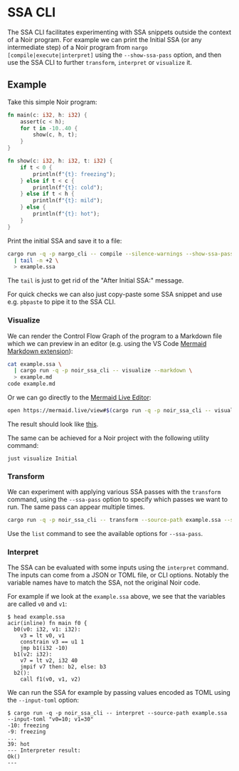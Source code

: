 # SSA CLI

The SSA CLI facilitates experimenting with SSA snippets outside the context of a Noir program. For example we can print the Initial SSA (or any intermediate step) of a Noir program from `nargo [compile|execute|interpret]` using the `--show-ssa-pass` option, and then use the SSA CLI to further `transform`, `interpret` or `visualize` it.


## Example

Take this simple Noir program:

```rust
fn main(c: i32, h: i32) {
    assert(c < h);
    for t in -10..40 {
        show(c, h, t);
    }
}

fn show(c: i32, h: i32, t: i32) {
    if t < 0 {
        println(f"{t}: freezing");
    } else if t < c {
        println(f"{t}: cold");
    } else if t < h {
        println(f"{t}: mild");
    } else {
        println(f"{t}: hot");
    }
}
```

Print the initial SSA and save it to a file:
```bash
cargo run -q -p nargo_cli -- compile --silence-warnings --show-ssa-pass Initial \
  | tail -n +2 \
  > example.ssa
```

The `tail` is just to get rid of the "After Initial SSA:" message.

For quick checks we can also just copy-paste some SSA snippet and use e.g. `pbpaste` to pipe it to the SSA CLI.

### Visualize

We can render the Control Flow Graph of the program to a Markdown file which we can preview in an editor (e.g. using the VS Code [Mermaid Markdown extension](https://marketplace.visualstudio.com/items?itemName=bierner.markdown-mermaid)):

```bash
cat example.ssa \
  | cargo run -q -p noir_ssa_cli -- visualize --markdown \
  > example.md
code example.md
```

Or we can go directly to the [Mermaid Live Editor](https:://mermaid.live):

```bash
open https://mermaid.live/view#$(cargo run -q -p noir_ssa_cli -- visualize --source-path example.ssa --url-encode)
```

The result should look like [this](https://mermaid.live/view#pako:eNqNlN2ymjAUhV-FyZXOeJj8kQAXvWj7CL2qdDooUZyjwYkwp63ju3cbAZMoZ2S8CGt9e0nI3pzRuqkUytFm33ys69K00Y-vhY7gOnWrrSmPdbTB0fJQ7jQsft2s67XB8QrPZis8nwdi9Pb2xa6IbxCgSUiTkaZTBvMNNoMcNg-DKKj0QQyfRemq0OH-SLQ81c0HLNz9kWf7I-P-iL8_z6C-8fhoZHw0WPEpI_GNBGKSMCYZaTllpL6RQkwaxqQjnfmGBFqGtJyiM6CzkM5GWvgGB5qHNJ-iBdAipMVIM994bDYy9tQjHfTU0y6h0fJodrrdwyBQt1GobRTbKZ_VM6eeufXstXru1HO3nr9Wn_T1vzu9bvSpNTDSqgLdzUpeyxITWcLNEq9lyYks6WbJz7L6SY9je7i9dmvqm8bvmhw0dtf4E40MWj_L9pQHrR81e3KD1nerPY1BgwFGC7Q1uwrlrenUAh2UgU8p3KLzlS9QW6uDKlAOy6o07wUq9AVqjqX-2TSHocw03bZG-abcn-CuO1Zlq77vSniDdwReiDLfmk63KCfMRqD8jP6gnCU8ZiTNBPwol3yB_gKCs5iljHNKGMkwSdhlgf7Z_8RxiomgLOOYC3llLv8BmsiLzg).

The same can be achieved for a Noir project with the following utility command:

```shell
just visualize Initial
```

### Transform

We can experiment with applying various SSA passes with the `transform` command, using the `--ssa-pass` option to specify which passes we want to run. The same pass can appear multiple times.

```bash
cargo run -q -p noir_ssa_cli -- transform --source-path example.ssa --ssa-pass Unrolling
```

Use the `list` command to see the available options for `--ssa-pass`.

### Interpret

The SSA can be evaluated with some inputs using the `interpret` command. The inputs can come from a JSON or TOML file, or CLI options. Notably the variable names have to match the SSA, not the original Noir code.

For example if we look at the `example.ssa` above, we see that the variables are called `v0` and `v1`:

```console
$ head example.ssa
acir(inline) fn main f0 {
  b0(v0: i32, v1: i32):
    v3 = lt v0, v1
    constrain v3 == u1 1
    jmp b1(i32 -10)
  b1(v2: i32):
    v7 = lt v2, i32 40
    jmpif v7 then: b2, else: b3
  b2():
    call f1(v0, v1, v2)
```

We can run the SSA for example by passing values encoded as TOML using the `--input-toml` option:

```console
$ cargo run -q -p noir_ssa_cli -- interpret --source-path example.ssa --input-toml "v0=10; v1=30"
-10: freezing
-9: freezing
...
39: hot
--- Interpreter result:
Ok()
---
```